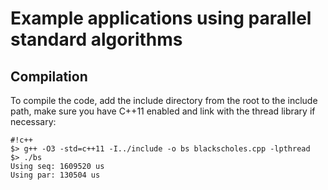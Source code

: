 # Example applications using parallel standard algorithms

## Compilation

To compile the code, add the include directory from the root to the include path, make sure you have C++11 enabled and link with the thread library if necessary:

```
#!c++
$> g++ -O3 -std=c++11 -I../include -o bs blackscholes.cpp -lpthread
$> ./bs
Using seq: 1609520 us
Using par: 130504 us
```

